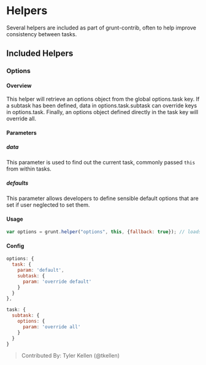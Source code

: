 # Helpers

Several helpers are included as part of grunt-contrib, often to help improve consistency between tasks.

## Included Helpers

### Options

#### Overview

This helper will retrieve an options object from the global options.task key. If a subtask has been defined, data in options.task.subtask can override keys in options.task. Finally, an options object defined directly in the task key will override all.

#### Parameters

##### data

This parameter is used to find out the current task, commonly passed ```this``` from within tasks.

##### defaults

This parameter allows developers to define sensible default options that are set if user neglected to set them.

#### Usage

```javascript
var options = grunt.helper("options", this, {fallback: true}); // loads options for current task
```

#### Config


```javascript
options: {
  task: {
    param: 'default',
    subtask: {
      param: 'override default'
    }
  }
},

task: {
  subtask: {
    options: {
      param: 'override all'
    }
  }
}
```

> Contributed By: Tyler Kellen (@tkellen)